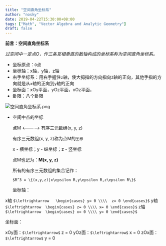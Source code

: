 ```yaml
---
title: "空间直角坐标系"
author: "nosky"
date: 2019-04-22T15:30:00+08:00
tags: ["Math", "Vector Algebra and Analytic Geometry"]
draft: false
---
```


**前言：空间直角坐标系**

*过空间中一定点O，作三条互相垂直的数轴构成的坐标系称为空间直角坐标系。*

* 坐标原点：`O`点
* 坐标轴：x轴，y轴，z轴
* 右手坐标系：用右手握住`z`轴，使大拇指的方向指向`Z`轴的正向，其他手指的方向就是从`x`轴的正向到`y`轴的正向
* 坐标面：xOy平面，yOz平面，xOz平面，
* 卦限：八个卦限

![空间直角坐标系.png](https://i.loli.net/2019/04/22/5cbd6d8148913.png)

* 空间中点的坐标

  点M <————> 有序三元数组(x, y, z)

  有序三元数组(x, y, z)称为点M的`坐标`

  x - 横坐标；y - 纵坐标；z - 竖坐标

  点M也记为：**M(x, y, z)**

  所有的有序三元数组的集合记作：

  `$R^3 = \{(x,y,z)|x\epsilon R,y\epsilon R,z\epsilon R\}$`

  坐标轴：

x轴 `$\leftrightarrow   \begin{cases} y= 0 \\\\  z= 0 \end{cases}$`     y轴 `$\leftrightarrow  \begin{cases} z= 0 \\\\ x= 0 \end{cases}$`      z轴 `$\leftrightarrow  \begin{cases} x= 0 \\\\ y= 0 \end{cases}$`

  坐标面：

  xOy面：`$\leftrightarrow$`  z = 0                              yOz面：`$\leftrightarrow$`  x = 0           zOx面：`$\leftrightarrow$`  y = 0
